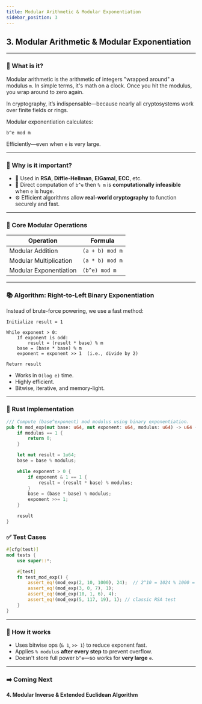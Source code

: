 ```yaml
---
title: Modular Arithmetic & Modular Exponentiation
sidebar_position: 3
---
```


## 3. Modular Arithmetic & Modular Exponentiation

---

### 📌 What is it?

Modular arithmetic is the arithmetic of integers "wrapped around" a modulus `m`. In simple terms, it's math on a clock. Once you hit the modulus, you wrap around to zero again.

In cryptography, it’s indispensable—because nearly all cryptosystems work over finite fields or rings.

Modular exponentiation calculates:

```
b^e mod m
```

Efficiently—even when `e` is very large.

---

### 🚀 Why is it important?

-   🔐 Used in **RSA**, **Diffie-Hellman**, **ElGamal**, **ECC**, etc.
-   🧠 Direct computation of `b^e` then `% m` is **computationally infeasible** when `e` is huge.
-   ⚙️ Efficient algorithms allow **real-world cryptography** to function securely and fast.

---

### 🔧 Core Modular Operations

| Operation              | Formula         |
| ---------------------- | --------------- |
| Modular Addition       | `(a + b) mod m` |
| Modular Multiplication | `(a * b) mod m` |
| Modular Exponentiation | `(b^e) mod m`   |

---

### 📚 Algorithm: Right-to-Left Binary Exponentiation

Instead of brute-force powering, we use a fast method:

```text
Initialize result = 1

While exponent > 0:
    If exponent is odd:
        result = (result * base) % m
    base = (base * base) % m
    exponent = exponent >> 1  (i.e., divide by 2)

Return result
```

-   Works in `O(log e)` time.
-   Highly efficient.
-   Bitwise, iterative, and memory-light.

---

### 🦀 Rust Implementation

```rust
/// Compute (base^exponent) mod modulus using binary exponentiation.
pub fn mod_exp(mut base: u64, mut exponent: u64, modulus: u64) -> u64 {
    if modulus == 1 {
        return 0;
    }

    let mut result = 1u64;
    base = base % modulus;

    while exponent > 0 {
        if exponent & 1 == 1 {
            result = (result * base) % modulus;
        }
        base = (base * base) % modulus;
        exponent >>= 1;
    }

    result
}
```

### ✅ Test Cases

```rust
#[cfg(test)]
mod tests {
    use super::*;

    #[test]
    fn test_mod_exp() {
        assert_eq!(mod_exp(2, 10, 1000), 24);  // 2^10 = 1024 % 1000 = 24
        assert_eq!(mod_exp(3, 0, 7), 1);
        assert_eq!(mod_exp(10, 1, 6), 4);
        assert_eq!(mod_exp(5, 117, 19), 1); // classic RSA test
    }
}
```

---

### 🧠 How it works

-   Uses bitwise ops (`& 1`, `>> 1`) to reduce exponent fast.
-   Applies `% modulus` **after every step** to prevent overflow.
-   Doesn't store full power `b^e`—so works for **very large** `e`.

---

### ➡️ Coming Next

**4. Modular Inverse & Extended Euclidean Algorithm**
